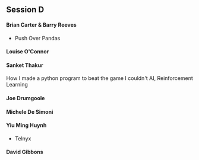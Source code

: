 
## Session D 

#### Brian Carter & Barry Reeves	
* Push Over Pandas

#### Louise O'Connor

#### Sanket Thakur
How I made a python program to beat the game I couldn't	
AI, Reinforcement Learning

#### Joe Drumgoole			

#### Michele De Simoni			

#### Yiu Ming Huynh		
* Telnyx			
      
#### David Gibbons			

